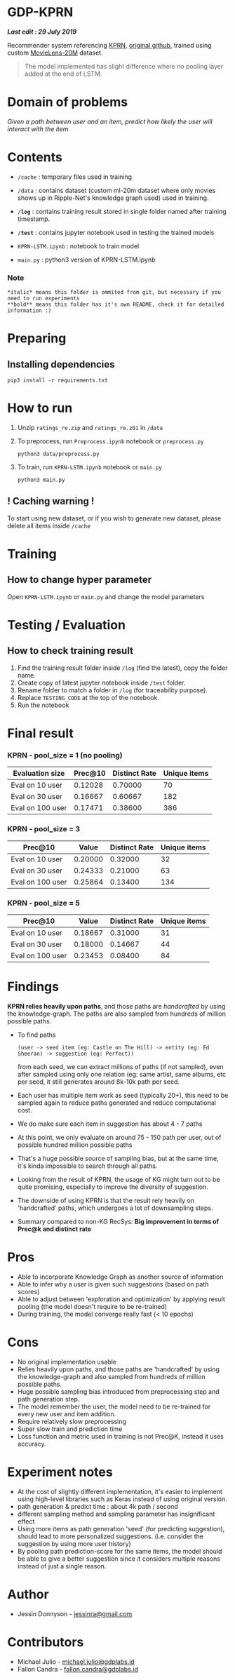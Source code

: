 # GDP-KPRN

***Last edit : 29 July 2019***

Recommender system referencing [KPRN](https://arxiv.org/pdf/1811.04540.pdf), [original github](https://github.com/eBay/KPRN), trained using custom [MovieLens-20M](https://grouplens.org/datasets/movielens/20m/) dataset.

> The model implemented has slight difference where no pooling layer added at the end of LSTM.

# Domain of problems
*Given a path between user and an item, predict how likely the user will interact with the item*

# Contents
- `/cache` : temporary files used in training
- `/data` : contains dataset (custom ml-20m dataset where only movies shows up in Ripple-Net's knowledge graph used) used in training.
- **`/log`** : contains training result stored in single folder named after training timestamp.
- **`/test`** : contains jupyter notebook used in testing the trained models

- `KPRN-LSTM.ipynb` : notebook to train model
- `main.py` : python3 version of KPRN-LSTM.ipynb

### Note
    *italic* means this folder is ommited from git, but necessary if you need to run experiments
    **bold** means this folder has it's own README, check it for detailed information :)

# Preparing 
## Installing dependencies 

    pip3 install -r requirements.txt

# How to run
1. Unzip `ratings_re.zip` and `ratings_re.z01` in `/data`
2. To preprocess, run `Preprocess.ipynb` notebook or `preprocess.py`
    ~~~
    python3 data/preprocess.py
    ~~~

3. To train, run `KPRN-LSTM.ipynb` notebook or `main.py`
    ~~~
    python3 main.py
    ~~~

## **! Caching warning !**
To start using new dataset, or if you wish to generate new dataset, please delete all items inside `/cache`

# Training
## How to change hyper parameter
Open `KPRN-LSTM.ipynb` or `main.py` and change the model parameters

# Testing / Evaluation
## How to check training result
1. Find the training result folder inside `/log` (find the latest), copy the folder name.
2. Create copy of latest jupyter notebook inside `/test` folder.
3. Rename folder to match a folder in `/log` (for traceability purpose).
4. Replace `TESTING_CODE` at the top of the notebook.
5. Run the notebook

# Final result

### KPRN - pool_size = 1 (no pooling)
| Evaluation size    | Prec@10 | Distinct Rate |  Unique items |
|--------------------|---------|---------------|---------------|
| Eval on  10 user   | 0.12028 |  0.70000      |    70         |
| Eval on  30 user   | 0.16667 |  0.60667      |   182         |
| Eval on 100 user   | 0.17471 |  0.38600      |   386         |

### KPRN - pool_size = 3
| Prec@10            | Value   | Distinct Rate |  Unique items |
|--------------------|---------|---------------|---------------|
| Eval on  10 user   | 0.20000 |  0.32000      |    32         |
| Eval on  30 user   | 0.24333 |  0.21000      |    63         |
| Eval on 100 user   | 0.25864 |  0.13400      |   134         |

### KPRN - pool_size = 5
| Prec@10            | Value   | Distinct Rate |  Unique items |
|--------------------|---------|---------------|---------------|
| Eval on  10 user   | 0.18667 |  0.31000      |    31         |
| Eval on  30 user   | 0.18000 |  0.14667      |    44         |
| Eval on 100 user   | 0.23453 |  0.08400      |    84         |


# Findings

**KPRN relies heavily upon paths**, and those paths are *handcrafted* by using the knowledge-graph. The paths are also sampled from hundreds of million possible paths.

- To find paths  
    ```
    (user -> seed item (eg: Castle on The Hill) -> entity (eg: Ed Sheeran) -> suggestion (eg: Perfect)) 
    ```
    from each seed, we can extract millions of paths (if not sampled), even after sampled using only one relation (eg: same artist, same albums, etc per seed, it still generates around 8k-10k path per seed.

- Each user has multiple item work as seed (typically 20+), this need to be sampled again to reduce paths generated and reduce computational cost. 

- We do make sure each item in suggestion has about 4 - 7 paths

- At this point, we only evaluate on around 75 - 150 path per user, out of possible hundred million possible paths  

- That's a huge possible source of sampling bias, but at the same time, it's kinda impossible to search through all paths.

- Looking from the result of KPRN, the usage of KG might turn out to be quite promising, especially to improve the diversity of suggestion.
  
- The downside of using KPRN is that the result rely heavily on 'handcrafted' paths, which undergoes a lot of downsampling steps. 
  
- Summary compared to non-KG RecSys: **Big improvement in terms of Prec@k and distinct rate**

# Pros
- Able to incorporate Knowledge Graph as another source of information
- Able to infer why a user is given such suggestions (based on path scores)
- Able to adjust between 'exploration and optimization' by applying result pooling (the model doesn't require to be re-trained)
- During training, the model converge really fast (< 10 epochs)

# Cons
- No original implementation usable
- Relies heavily upon paths, and those paths are 'handcrafted' by using the knowledge-graph and also sampled from hundreds of million possible paths.
- Huge possible sampling bias introduced from preprocessing step and path generation step.
- The model remember the user, the model need to be re-trained for every new user and  item addition.
- Require relatively slow preprocessing
- Super slow train and prediction time
- Loss function and metric used in training is not Prec@K, instead it uses accuracy.

# Experiment notes
- At the cost of slightly different implementation, it's easier to implement using high-level libraries such as Keras instead of using original version.
- path generation & predict time : about 4k path / second
- different sampling method and sampling parameter has insignificant effect
- Using more items as path generation 'seed' (for predicting suggestion), should lead to more personalized suggestions. (i.e. consider the suggestion by using more user history)
- By pooling path prediction-score for the same items, the model should be able to give a better suggestion since it considers multiple reasons instead of just a single reason.


# Author
- Jessin Donnyson - jessinra@gmail.com

# Contributors
- Michael Julio - michael.julio@gdplabs.id
- Fallon Candra - fallon.candra@gdplabs.id